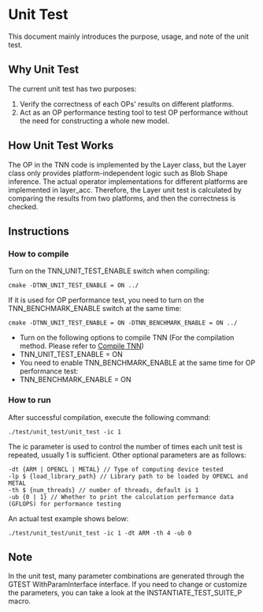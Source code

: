 # Unit Test

This document mainly introduces the purpose, usage, and note of the unit test.

## Why Unit Test

The current unit test has two purposes:

1. Verify the correctness of each OPs' results on different platforms.
2. Act as an OP performance testing tool to test OP performance without the need for constructing a whole new model.

## How Unit Test Works

The OP in the TNN code is implemented by the Layer class, but the Layer class only provides platform-independent logic such as Blob Shape inference. The actual operator implementations for different platforms are implemented in layer_acc.
Therefore, the Layer unit test is calculated by comparing the results from two platforms, and then the correctness is checked.

## Instructions

### How to compile

Turn on the TNN_UNIT_TEST_ENABLE switch when compiling:

    cmake -DTNN_UNIT_TEST_ENABLE = ON ../
    
If it is used for OP performance test, you need to turn on the TNN_BENCHMARK_ENABLE switch at the same time:

    cmake -DTNN_UNIT_TEST_ENABLE = ON -DTNN_BENCHMARK_ENABLE = ON ../


* Turn on the following options to compile TNN (For the compilation method. Please refer to [Compile TNN](../user/compile_en.md))
* TNN_UNIT_TEST_ENABLE = ON
* You need to enable TNN_BENCHMARK_ENABLE at the same time for OP performance test:
* TNN_BENCHMARK_ENABLE = ON


### How to run

After successful compilation, execute the following command:

    ./test/unit_test/unit_test -ic 1
    
The ic parameter is used to control the number of times each unit test is repeated, usually 1 is sufficient. Other optional parameters are as follows:

    -dt {ARM | OPENCL | METAL} // Type of computing device tested
    -lp $ {load_library_path} // Library path to be loaded by OPENCL and METAL
    -th $ {num_threads} // number of threads, default is 1
    -ub {0 | 1} // Whether to print the calculation performance data (GFLOPS) for performance testing
    
An actual test example shows below:
    
    ./test/unit_test/unit_test -ic 1 -dt ARM -th 4 -ub 0
    

## Note 

In the unit test, many parameter combinations are generated through the GTEST WithParamInterface interface. If you need to change or customize the parameters, you can take a look at the INSTANTIATE_TEST_SUITE_P macro.